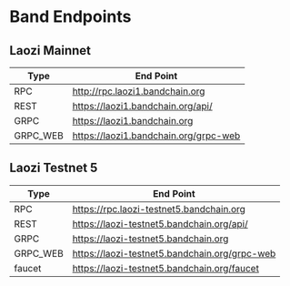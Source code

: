 <!--
order: 7
-->

# Band Endpoints

## Laozi Mainnet

| Type     | End Point                             |
| -------- | ------------------------------------- |
| RPC      | http://rpc.laozi1.bandchain.org       |
| REST     | https://laozi1.bandchain.org/api/     |
| GRPC     | https://laozi1.bandchain.org          |
| GRPC_WEB | https://laozi1.bandchain.org/grpc-web |

## Laozi Testnet 5

| Type     | End Point                                     |
| -------- | --------------------------------------------- |
| RPC      | https://rpc.laozi-testnet5.bandchain.org      |
| REST     | https://laozi-testnet5.bandchain.org/api/     |
| GRPC     | https://laozi-testnet5.bandchain.org          |
| GRPC_WEB | https://laozi-testnet5.bandchain.org/grpc-web |
| faucet   | https://laozi-testnet5.bandchain.org/faucet   |
